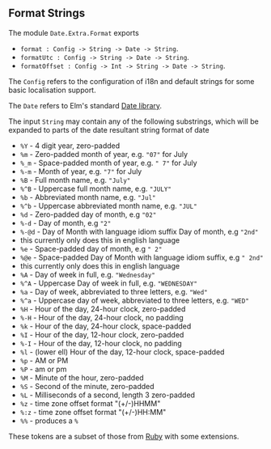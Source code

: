 
## Format Strings

The module `Date.Extra.Format` exports

* `format : Config -> String -> Date -> String`.
* `formatUtc : Config -> String -> Date -> String`.
* `formatOffset : Config -> Int -> String -> Date -> String`.

The `Config` refers to the configuration of i18n and default strings for some basic localisation support.

The `Date` refers to Elm's standard [Date library](http://package.elm-lang.org/packages/elm-lang/core/latest/Date).

The input `String` may contain any of the following substrings, which will be expanded to parts of the date resultant string format of date

* `%Y` - 4 digit year, zero-padded
* `%m` - Zero-padded month of year, e.g. `"07"` for July
* `%_m` - Space-padded month of year, e.g. `" 7"` for July
* `%-m` - Month of year, e.g. `"7"` for July
* `%B` - Full month name, e.g. `"July"`
* `%^B` - Uppercase full month name, e.g. `"JULY"`
* `%b` - Abbreviated month name, e.g. `"Jul"`
* `%^b` - Uppercase abbreviated month name, e.g. `"JUL"`
* `%d` - Zero-padded day of month, e.g `"02"`
* `%-d` - Day of month, e.g `"2"`
* `%-@d` - Day of Month with language idiom suffix Day of month, e.g `"2nd"`
 * this currently only does this in english language
* `%e` - Space-padded day of month, e.g `" 2"`
* `%@e` - Space-padded Day of Month with language idiom suffix, e.g `" 2nd"`
 * this currently only does this in english language
* `%A` - Day of week in full, e.g. `"Wednesday"`
* `%^A` - Uppercase Day of week in full, e.g. `"WEDNESDAY"`
* `%a` - Day of week, abbreviated to three letters, e.g. `"Wed"`
* `%^a` - Uppercase day of week, abbreviated to three letters, e.g. `"WED"`
* `%H` - Hour of the day, 24-hour clock, zero-padded
* `%-H` - Hour of the day, 24-hour clock, no padding
* `%k` - Hour of the day, 24-hour clock, space-padded
* `%I` - Hour of the day, 12-hour clock, zero-padded
* `%-I` - Hour of the day, 12-hour clock, no padding
* `%l` - (lower ell) Hour of the day, 12-hour clock, space-padded
* `%p` - AM or PM
* `%P` - am or pm
* `%M` - Minute of the hour, zero-padded
* `%S` - Second of the minute, zero-padded
* `%L` - Milliseconds of a second, length 3 zero-padded
* `%z` - time zone offset format "(+/-)HHMM"
* `%:z` - time zone offset format "(+/-)HH:MM"
* `%%` - produces a `%`


These tokens are a subset of those from [Ruby](http://apidock.com/ruby/DateTime/strftime) with some extensions.
